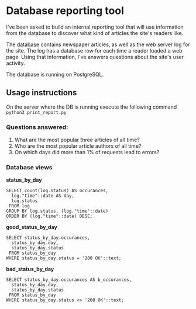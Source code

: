 # Database reporting tool
I've been asked to build an internal reporting tool that will use information from the database to discover what kind of articles the site's readers like.

The database contains newspaper articles, as well as the web server log for the site. The log has a database row for each time a reader loaded a web page. Using that information, I've answers questions about the site's user activity.

The database is running on PostgreSQL.

## Usage instructions
On the server where the DB is running execute the following command 
`python3 print_report.py`

### Questions answered:
1. What are the most popular three articles of all time?
2. Who are the most popular article authors of all time?
3. On which days did more than 1% of requests lead to errors?

### Database views
**status_by_day**
```
SELECT count(log.status) AS occurances,
  log."time"::date AS day,
  log.status
 FROM log
GROUP BY log.status, (log."time"::date)
ORDER BY (log."time"::date) DESC;
```

**good_status_by_day**
```
SELECT status_by_day.occurances,
  status_by_day.day,
  status_by_day.status
 FROM status_by_day
WHERE status_by_day.status = '200 OK'::text;
```

**bad_status_by_day**
```
SELECT status_by_day.occurances AS b_occurances,
  status_by_day.day,
  status_by_day.status
 FROM status_by_day
WHERE status_by_day.status <> '200 OK'::text;
```
